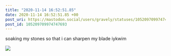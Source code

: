 ```yaml
---
title: "2020-11-14 16:52:51.85"
date: 2020-11-14 16:52:51.85 +00
post_uri: https://mastodon.social/users/gravely/statuses/105209709974747693
post_id: 105209709974747693
---
```

soaking my stones so that i can sharpen my blade iykwim


![](/images/105209709940235552.jpg)

